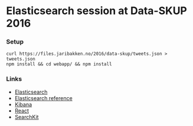 # Elasticsearch session at Data-SKUP 2016

### Setup

    curl https://files.jaribakken.no/2016/data-skup/tweets.json > tweets.json
    npm install && cd webapp/ && npm install

### Links

* [Elasticsearch](http://elastic.co/)
* [Elasticsearch reference](https://www.elastic.co/guide/en/elasticsearch/reference/current/index.html)
* [Kibana](https://www.elastic.co/products/kibana)
* [React](https://facebook.github.io/react/)
* [SearchKit](http://searchkit.co/)